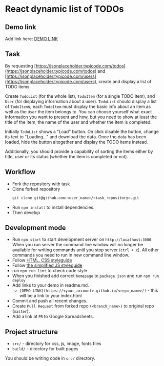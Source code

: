 # React dynamic list of TODOs

## Demo link

Add link here: [DEMO LINK](https://PavloPantus.github.io/react_dynamic-list-of-todos/)


## Task

By requesting [https://jsonplaceholder.typicode.com/todos](https://jsonplaceholder.typicode.com/todos) and [https://jsonplaceholder.typicode.com/users](https://jsonplaceholder.typicode.com/users), create and display a list of TODO items.

Create `TodoList` (for the whole list), `TodoItem` (for a single TODO item), and `User` (for displaying information about a user). `TodoList` should display a list of `TodoItem`s; each `TodoItem` must display the basic info about an item as well as the `User` the item belongs to. You can choose yourself what exact information you want to present and how, but you need to show at least the title of the item, the name of the user and whether the item is completed.

Initially `TodoList` shows a "Load" button. On click disable the button, change its text to "Loading..." and download the data. Once the data has been loaded, hide the button altogether and display the TODO items instead.

Additionally, you should provide a capability of sorting the items either by title, user or its status (whether the item is completed or not).

## Workflow

- Fork the repository with task
- Clone forked repository
    ```bash
    git clone git@github.com:<user_name>/<task_repository>.git
    ```
- Run `npm install` to install dependencies.
- Then develop

## Development mode

- Run `npm start` to start development server on `http://localhost:3000`
    When you run server the command line window will no longer be available for
    writing commands until you stop server (`ctrl + c`). All other commands you
    need to run in new command line window.
- Follow [HTML, CSS styleguide](https://mate-academy.github.io/style-guides/htmlcss.html)
- Follow [the simplified JS styleguide](https://mate-academy.github.io/style-guides/javascript-standard-modified)
- run `npm run lint` to check code style
- When you finished add correct `homepage` to `package.json` and run `npm run deploy`
- Add links to your demo in readme.md.
  - `[DEMO LINK](https://<your_account>.github.io/<repo_name>/)` - this will be a
  link to your index.html
- Commit and push all recent changes.
- Create `Pull Request` from forked repo `(<branch_name>)` to original repo
(`master`).
- Add a link at `PR` to Google Spreadsheets.

## Project structure

- `src/` - directory for css, js, image, fonts files
- `build/` - directory for built pages

You should be writing code in `src/` directory.
